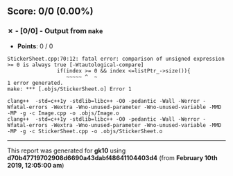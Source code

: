


## Score: 0/0 (0.00%)


### ✗ - [0/0] - Output from `make`

- **Points**: 0 / 0

```
StickerSheet.cpp:70:12: fatal error: comparison of unsigned expression >= 0 is always true [-Wtautological-compare]
                if(index >= 0 && index <=listPtr_->size()){
                   ~~~~~ ^  ~
1 error generated.
make: *** [.objs/StickerSheet.o] Error 1

```
```
clang++  -std=c++1y -stdlib=libc++ -O0 -pedantic -Wall -Werror -Wfatal-errors -Wextra -Wno-unused-parameter -Wno-unused-variable -MMD -MP -g -c Image.cpp -o .objs/Image.o
clang++  -std=c++1y -stdlib=libc++ -O0 -pedantic -Wall -Werror -Wfatal-errors -Wextra -Wno-unused-parameter -Wno-unused-variable -MMD -MP -g -c StickerSheet.cpp -o .objs/StickerSheet.o

```


---

This report was generated for **gk10** using **d70b47719702908d6690a43dabf48641104403d4** (from **February 10th 2019, 12:05:00 am**)
